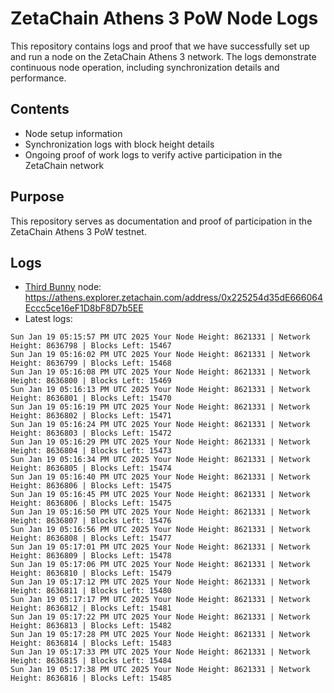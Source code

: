 # ZetaChain Athens 3 PoW Node Logs
This repository contains logs and proof that we have successfully set up and run a node on the ZetaChain Athens 3 network. The logs demonstrate continuous node operation, including synchronization details and performance.

## Contents
- Node setup information
- Synchronization logs with block height details
- Ongoing proof of work logs to verify active participation in the ZetaChain network

## Purpose
This repository serves as documentation and proof of participation in the ZetaChain Athens 3 PoW testnet.

## Logs

- [Third Bunny](https://thirdbunny.xyz/) node: https://athens.explorer.zetachain.com/address/0x225254d35dE666064Eccc5ce16eF1D8bF8D7b5EE
- Latest logs:
```
Sun Jan 19 05:15:57 PM UTC 2025 Your Node Height: 8621331 | Network Height: 8636798 | Blocks Left: 15467
Sun Jan 19 05:16:02 PM UTC 2025 Your Node Height: 8621331 | Network Height: 8636799 | Blocks Left: 15468
Sun Jan 19 05:16:08 PM UTC 2025 Your Node Height: 8621331 | Network Height: 8636800 | Blocks Left: 15469
Sun Jan 19 05:16:13 PM UTC 2025 Your Node Height: 8621331 | Network Height: 8636801 | Blocks Left: 15470
Sun Jan 19 05:16:19 PM UTC 2025 Your Node Height: 8621331 | Network Height: 8636802 | Blocks Left: 15471
Sun Jan 19 05:16:24 PM UTC 2025 Your Node Height: 8621331 | Network Height: 8636803 | Blocks Left: 15472
Sun Jan 19 05:16:29 PM UTC 2025 Your Node Height: 8621331 | Network Height: 8636804 | Blocks Left: 15473
Sun Jan 19 05:16:34 PM UTC 2025 Your Node Height: 8621331 | Network Height: 8636805 | Blocks Left: 15474
Sun Jan 19 05:16:40 PM UTC 2025 Your Node Height: 8621331 | Network Height: 8636806 | Blocks Left: 15475
Sun Jan 19 05:16:45 PM UTC 2025 Your Node Height: 8621331 | Network Height: 8636806 | Blocks Left: 15475
Sun Jan 19 05:16:50 PM UTC 2025 Your Node Height: 8621331 | Network Height: 8636807 | Blocks Left: 15476
Sun Jan 19 05:16:56 PM UTC 2025 Your Node Height: 8621331 | Network Height: 8636808 | Blocks Left: 15477
Sun Jan 19 05:17:01 PM UTC 2025 Your Node Height: 8621331 | Network Height: 8636809 | Blocks Left: 15478
Sun Jan 19 05:17:06 PM UTC 2025 Your Node Height: 8621331 | Network Height: 8636810 | Blocks Left: 15479
Sun Jan 19 05:17:12 PM UTC 2025 Your Node Height: 8621331 | Network Height: 8636811 | Blocks Left: 15480
Sun Jan 19 05:17:17 PM UTC 2025 Your Node Height: 8621331 | Network Height: 8636812 | Blocks Left: 15481
Sun Jan 19 05:17:22 PM UTC 2025 Your Node Height: 8621331 | Network Height: 8636813 | Blocks Left: 15482
Sun Jan 19 05:17:28 PM UTC 2025 Your Node Height: 8621331 | Network Height: 8636814 | Blocks Left: 15483
Sun Jan 19 05:17:33 PM UTC 2025 Your Node Height: 8621331 | Network Height: 8636815 | Blocks Left: 15484
Sun Jan 19 05:17:38 PM UTC 2025 Your Node Height: 8621331 | Network Height: 8636816 | Blocks Left: 15485
```
